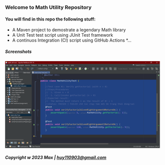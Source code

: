 ### Welcome to Math Utility Repository

#### You will find in this repo the following stuff:

* A Maven project to demostrate a legendary Math library
* A Unit Test test script using JUnit Test framework
* A continuos Integration (CI) script using GitHub Actions
*...

##### Screenshots
![JUnit test script](https://github.com/MaxH2k3/math-util-mvn/blob/main/screenshots/test%20script%20with%20junit.png)

##### Copyright &#119; 2023 Max | huy110903@gmail.com